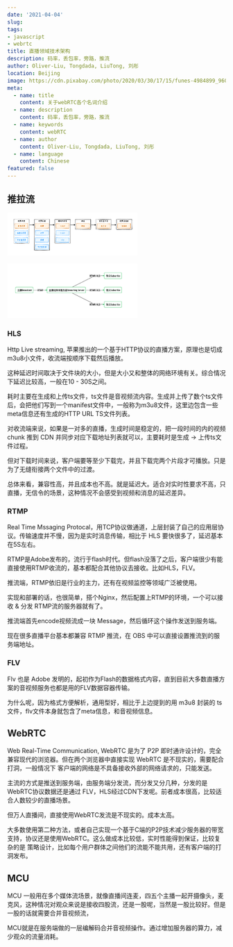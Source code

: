 ```yaml
---
date: '2021-04-04'
slug: 
tags:
- javascript
- webrtc
title: 直播领域技术架构
description: 码率，丢包率，旁路，推流
author: Oliver-Liu, Tongdada, LiuTong, 刘彤
location: Beijing
image: https://cdn.pixabay.com/photo/2020/03/30/17/15/funes-4984899_960_720.jpg
meta:
  - name: title
    content: 关于webRTC各个名词介绍
  - name: description
    content: 码率，丢包率，旁路，推流
  - name: keywords
    content: webRTC
  - name: author
    content: Oliver-Liu, Tongdada, LiuTong, 刘彤
  - name: language
    content: Chinese
featured: false
---
```


## 推拉流

<p class="text-center">
  <img src="../../../assets/computer/live_stream_snap.png" width="300px" />
<p>

<p class="text-center">
  <img src="../../../assets/computer/flow_demonstration_living.png" width="300px" />
<p>

### HLS

Http Live streaming, 苹果推出的一个基于HTTP协议的直播方案，原理也是切成m3u8小文件，收流端按顺序下载然后播放。

这种延迟时间取决于文件块的大小，但是大小又和整体的网络环境有关。综合情况下延迟比较高，一般在10 - 30S之间。

耗时主要在生成和上传ts文件，ts文件是音视频流内容。生成并上传了数个ts文件后，会把他们写到一个manifest文件中，一般称为m3u8文件，这里边包含一些meta信息还有生成的HTTP URL TS文件列表。

对收流端来说，如果是一对多的直播，生成时间是稳定的，把一段时间的内的视频 chunk 推到 CDN 并同步对应下载地址列表就可以，主要耗时是生成 -> 上传ts文件过程。

但对下载时间来说，客户端要等至少下载完，并且下载完两个片段才可播放。只是为了无缝衔接两个文件中的过渡。

总体来看，兼容性高，并且成本也不高。就是延迟大。适合对实时性要求不高，只直播，无信令的场景，这种情况不会感受到视频和消息的延迟差异。

### RTMP

Real Time Mssaging Protocal，用TCP协议做通道，上层封装了自己的应用层协议。传输速度并不慢，因为是实时消息传输，相比于 HLS 要快很多了，延迟基本在5S左右。

RTMP是Adobe发布的，流行于flash时代。但flash没落了之后，客户端很少有能直接使用RTMP收流的，基本都配合其他协议去接收。比如HLS，FLV。

推流端，RTMP依旧是行业的主力，还有在视频监控等领域广泛被使用。

实现和部署的话，也很简单，搭个Nginx，然后配置上RTMP的环境，一个可以接收 & 分发 RTMP流的服务器就有了。

推流端首先encode视频流成一块 Message，然后循环这个操作发送到服务端。

现在很多直播平台基本都兼容 RTMP 推流，在 OBS 中可以直接设置推流到的服务端地址。

### FLV

Flv 也是 Adobe 发明的，起初作为Flash的数据格式内容，直到目前大多数直播方案的音视频服务也都是用的FLV数据容器传输。

为什么呢，因为格式方便解析，通用型好，相比于上边提到的用 m3u8 封装的 ts文件，flv文件本身就包含了meta信息，和音视频信息。

## WebRTC

Web Real-Time Communication, WebRTC 是为了 P2P 即时通许设计的，完全兼容现代的浏览器。但在两个浏览器中直接实现 WebRTC 是不现实的，需要配合打洞，一般情况下
客户端的网络是不具备接收外部的网络请求的，只能发送。

主流的方式是推送到服务端，由服务端分发流，而分发又分几种，分发的是 WebRTC协议数据还是通过 FLV，HLS经过CDN下发呢。前者成本很高，比较适合人数较少的直播场景。

但万人直播间，直接使用WebRTC发流是不现实的。成本太高。

大多数使用第二种方法，或者自己实现一个基于C端的P2P技术减少服务器的带宽支持，协议还是使用WebRTC。这么做成本比较低，实时性能得到保证，比较复杂的是
策略设计，比如每个用户群体之间他们的流能不能共用，还有客户端的打洞发布。

## MCU

MCU 一般用在多个媒体流场景，就像直播间连麦，四五个主播一起开摄像头，麦克风，这种情况对观众来说是接收四股流，还是一股呢，当然是一股比较好。但是一股的话就需要合并音视频流，

MCU就是在服务端做的一层编解码合并音视频操作。通过增加服务器的算力，减少观众的流量消耗。